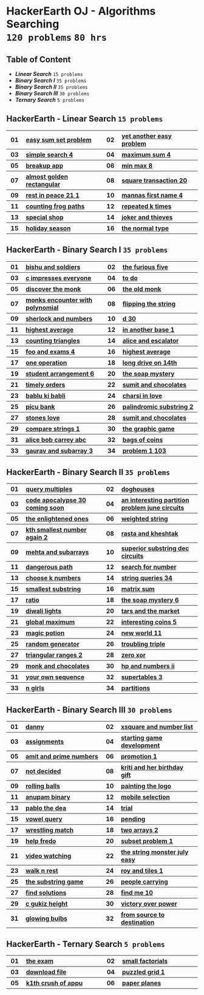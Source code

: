 # HackerEarth OJ - Algorithms Searching <br> `120 problems` `80 hrs`

## Table of Content

- ***Linear Search*** `15 problems`
- ***Binary Search I*** `35 problems`
- ***Binary Search II*** `35 problems`
- ***Binary Search III*** `30 problems`
- ***Ternary Search*** `5 problems`

## HackerEarth - Linear Search `15 problems`

<table>
    <tbody>
        <tr>
<th align="center" width="50px">01</th><th align="left" width="550px"><a href="https://hackerearth.com/practice/algorithms/searching/linear-search/practice-problems/algorithm/easy-sum-set-problem-7e6841ca/">easy sum set problem</a></th>
<th align="center" width="50px">02</th><th align="left" width="550px"><a href="https://hackerearth.com/practice/algorithms/searching/linear-search/practice-problems/algorithm/yet-another-easy-problem-1f3273a0/">yet another easy problem</a></th>
        </tr>
        <tr>
<th align="center" width="50px">03</th><th align="left" width="550px"><a href="https://hackerearth.com/practice/algorithms/searching/linear-search/practice-problems/algorithm/simple-search-4/">simple search 4</a></th>
<th align="center" width="50px">04</th><th align="left" width="550px"><a href="https://hackerearth.com/practice/algorithms/searching/linear-search/practice-problems/algorithm/maximum-sum-4-f8d12458/">maximum sum 4</a></th>
        </tr>
        <tr>
<th align="center" width="50px">05</th><th align="left" width="550px"><a href="https://hackerearth.com/practice/algorithms/searching/linear-search/practice-problems/algorithm/breakup-app/">breakup app</a></th>
<th align="center" width="50px">06</th><th align="left" width="550px"><a href="https://hackerearth.com/practice/algorithms/searching/linear-search/practice-problems/algorithm/min-max-8/">min max 8</a></th>
        </tr>
        <tr>
<th align="center" width="50px">07</th><th align="left" width="550px"><a href="https://hackerearth.com/practice/algorithms/searching/linear-search/practice-problems/algorithm/almost-golden-rectangular-1c9d72c0/">almost golden rectangular</a></th>
<th align="center" width="50px">08</th><th align="left" width="550px"><a href="https://hackerearth.com/practice/algorithms/searching/linear-search/practice-problems/algorithm/square-transaction-20/">square transaction 20</a></th>
        </tr>
        <tr>
<th align="center" width="50px">09</th><th align="left" width="550px"><a href="https://hackerearth.com/practice/algorithms/searching/linear-search/practice-problems/algorithm/rest-in-peace-21-1/">rest in peace 21 1</a></th>
<th align="center" width="50px">10</th><th align="left" width="550px"><a href="https://hackerearth.com/practice/algorithms/searching/linear-search/practice-problems/algorithm/mannas-first-name-4/">mannas first name 4</a></th>
        </tr>
        <tr>
<th align="center" width="50px">11</th><th align="left" width="550px"><a href="https://hackerearth.com/practice/algorithms/searching/linear-search/practice-problems/algorithm/counting-frog-paths-1abd84d5/">counting frog paths</a></th>
<th align="center" width="50px">12</th><th align="left" width="550px"><a href="https://hackerearth.com/practice/algorithms/searching/linear-search/practice-problems/algorithm/repeated-k-times/">repeated k times</a></th>
        </tr>
        <tr>
<th align="center" width="50px">13</th><th align="left" width="550px"><a href="https://hackerearth.com/practice/algorithms/searching/linear-search/practice-problems/algorithm/special-shop-69904c91/">special shop</a></th>
<th align="center" width="50px">14</th><th align="left" width="550px"><a href="https://hackerearth.com/practice/algorithms/searching/linear-search/practice-problems/algorithm/joker-and-thieves-53e59f4a/">joker and thieves</a></th>
        </tr>
        <tr>
<th align="center" width="50px">15</th><th align="left" width="550px"><a href="https://hackerearth.com/practice/algorithms/searching/linear-search/practice-problems/algorithm/holiday-season-ab957deb/">holiday season</a></th>
<th align="center" width="50px">16</th><th align="left" width="550px"><a href="https://hackerearth.com/practice/algorithms/searching/linear-search/practice-problems/algorithm/the-normal-type/">the normal type</a></th>
        </tr>
    </tbody>
</table>

## HackerEarth - Binary Search I `35 problems`

<table>
    <tbody>
        <tr>
<th align="center" width="50px">01</th><th align="left" width="550px"><a href="https://hackerearth.com/practice/algorithms/searching/binary-search/practice-problems/algorithm/bishu-and-soldiers/">bishu and soldiers</a></th>
<th align="center" width="50px">02</th><th align="left" width="550px"><a href="https://hackerearth.com/practice/algorithms/searching/binary-search/practice-problems/algorithm/the-furious-five-69521576/">the furious five</a></th>
        </tr>
        <tr>
<th align="center" width="50px">03</th><th align="left" width="550px"><a href="https://hackerearth.com/practice/algorithms/searching/binary-search/practice-problems/algorithm/c-impresses-everyone/">c impresses everyone</a></th>
<th align="center" width="50px">04</th><th align="left" width="550px"><a href="https://hackerearth.com/practice/algorithms/searching/binary-search/practice-problems/algorithm/to-do-b9cfd3e3/">to do</a></th>
        </tr>
        <tr>
<th align="center" width="50px">05</th><th align="left" width="550px"><a href="https://hackerearth.com/practice/algorithms/searching/binary-search/practice-problems/algorithm/discover-the-monk/">discover the monk</a></th>
<th align="center" width="50px">06</th><th align="left" width="550px"><a href="https://hackerearth.com/practice/algorithms/searching/binary-search/practice-problems/algorithm/the-old-monk/">the old monk</a></th>
        </tr>
        <tr>
<th align="center" width="50px">07</th><th align="left" width="550px"><a href="https://hackerearth.com/practice/algorithms/searching/binary-search/practice-problems/algorithm/monks-encounter-with-polynomial/">monks encounter with polynomial</a></th>
<th align="center" width="50px">08</th><th align="left" width="550px"><a href="https://hackerearth.com/practice/algorithms/searching/binary-search/practice-problems/algorithm/flipping-the-string-831bbbbe/">flipping the string</a></th>
        </tr>
        <tr>
<th align="center" width="50px">09</th><th align="left" width="550px"><a href="https://hackerearth.com/practice/algorithms/searching/binary-search/practice-problems/algorithm/sherlock-and-numbers/">sherlock and numbers</a></th>
<th align="center" width="50px">10</th><th align="left" width="550px"><a href="https://hackerearth.com/practice/algorithms/searching/binary-search/practice-problems/algorithm/d-30/">d 30</a></th>
        </tr>
        <tr>
<th align="center" width="50px">11</th><th align="left" width="550px"><a href="https://hackerearth.com/practice/algorithms/searching/binary-search/practice-problems/algorithm/highest-average-64bdd761/">highest average</a></th>
<th align="center" width="50px">12</th><th align="left" width="550px"><a href="https://hackerearth.com/practice/algorithms/searching/binary-search/practice-problems/algorithm/in-another-base-1-e0d0f1ca/">in another base 1</a></th>
        </tr>
        <tr>
<th align="center" width="50px">13</th><th align="left" width="550px"><a href="https://hackerearth.com/practice/algorithms/searching/binary-search/practice-problems/algorithm/counting-triangles/">counting triangles</a></th>
<th align="center" width="50px">14</th><th align="left" width="550px"><a href="https://hackerearth.com/practice/algorithms/searching/binary-search/practice-problems/algorithm/alice-and-escalator/">alice and escalator</a></th>
        </tr>
        <tr>
<th align="center" width="50px">15</th><th align="left" width="550px"><a href="https://hackerearth.com/practice/algorithms/searching/binary-search/practice-problems/algorithm/foo-and-exams-4/">foo and exams 4</a></th>
<th align="center" width="50px">16</th><th align="left" width="550px"><a href="https://hackerearth.com/practice/algorithms/searching/binary-search/practice-problems/algorithm/highest-average-25400da7/">highest average</a></th>
        </tr>
        <tr>
<th align="center" width="50px">17</th><th align="left" width="550px"><a href="https://hackerearth.com/practice/algorithms/searching/binary-search/practice-problems/algorithm/one-operation/">one operation</a></th>
<th align="center" width="50px">18</th><th align="left" width="550px"><a href="https://hackerearth.com/practice/algorithms/searching/binary-search/practice-problems/algorithm/long-drive-on-14th/">long drive on 14th</a></th>
        </tr>
        <tr>
<th align="center" width="50px">19</th><th align="left" width="550px"><a href="https://hackerearth.com/practice/algorithms/searching/binary-search/practice-problems/algorithm/student-arrangement-6/">student arrangement 6</a></th>
<th align="center" width="50px">20</th><th align="left" width="550px"><a href="https://hackerearth.com/practice/algorithms/searching/binary-search/practice-problems/algorithm/the-soap-mystery/">the soap mystery</a></th>
        </tr>
        <tr>
<th align="center" width="50px">21</th><th align="left" width="550px"><a href="https://hackerearth.com/practice/algorithms/searching/binary-search/practice-problems/algorithm/timely-orders/">timely orders</a></th>
<th align="center" width="50px">22</th><th align="left" width="550px"><a href="https://hackerearth.com/practice/algorithms/searching/binary-search/practice-problems/algorithm/sumit-and-chocolates/">sumit and chocolates</a></th>
        </tr>
        <tr>
<th align="center" width="50px">23</th><th align="left" width="550px"><a href="https://hackerearth.com/practice/algorithms/searching/binary-search/practice-problems/algorithm/bablu-ki-babli-51f74021/">bablu ki babli</a></th>
<th align="center" width="50px">24</th><th align="left" width="550px"><a href="https://hackerearth.com/practice/algorithms/searching/binary-search/practice-problems/algorithm/charsi-in-love/">charsi in love</a></th>
        </tr>
        <tr>
<th align="center" width="50px">25</th><th align="left" width="550px"><a href="https://hackerearth.com/practice/algorithms/searching/binary-search/practice-problems/algorithm/picu-bank-09e29493/">picu bank</a></th>
<th align="center" width="50px">26</th><th align="left" width="550px"><a href="https://hackerearth.com/practice/algorithms/searching/binary-search/practice-problems/algorithm/palindromic-substring-2-a3d45c46/">palindromic substring 2</a></th>
        </tr>
        <tr>
<th align="center" width="50px">27</th><th align="left" width="550px"><a href="https://hackerearth.com/practice/algorithms/searching/binary-search/practice-problems/algorithm/stones-love/">stones love</a></th>
<th align="center" width="50px">28</th><th align="left" width="550px"><a href="https://hackerearth.com/practice/algorithms/searching/binary-search/practice-problems/algorithm/sumit-and-chocolates-c9e3069d/">sumit and chocolates</a></th>
        </tr>
        <tr>
<th align="center" width="50px">29</th><th align="left" width="550px"><a href="https://hackerearth.com/practice/algorithms/searching/binary-search/practice-problems/algorithm/compare-strings-1-1cb66e03/">compare strings 1</a></th>
<th align="center" width="50px">30</th><th align="left" width="550px"><a href="https://hackerearth.com/practice/algorithms/searching/binary-search/practice-problems/algorithm/the-graphic-game-59c30775/">the graphic game</a></th>
        </tr>
        <tr>
<th align="center" width="50px">31</th><th align="left" width="550px"><a href="https://hackerearth.com/practice/algorithms/searching/binary-search/practice-problems/algorithm/alice-bob-carrey-abc/">alice bob carrey abc</a></th>
<th align="center" width="50px">32</th><th align="left" width="550px"><a href="https://hackerearth.com/practice/algorithms/searching/binary-search/practice-problems/algorithm/bags-of-coins-7b1d612c/">bags of coins</a></th>
        </tr>
        <tr>
<th align="center" width="50px">33</th><th align="left" width="550px"><a href="https://hackerearth.com/practice/algorithms/searching/binary-search/practice-problems/algorithm/gaurav-and-subarray-3-787fb90a/">gaurav and subarray 3</a></th>
<th align="center" width="50px">34</th><th align="left" width="550px"><a href="https://hackerearth.com/practice/algorithms/searching/binary-search/practice-problems/algorithm/problem-1-103/">problem 1 103</a></th>
        </tr>
    </tbody>
</table>

## HackerEarth - Binary Search II `35 problems`

<table>
    <tbody>
        <tr>
<th align="center" width="50px">01</th><th align="left" width="550px"><a href="https://hackerearth.com/practice/algorithms/searching/binary-search/practice-problems/algorithm/query-multiples-6cf951be/">query multiples</a></th>
<th align="center" width="50px">02</th><th align="left" width="550px"><a href="https://hackerearth.com/practice/algorithms/searching/binary-search/practice-problems/algorithm/doghouses/">doghouses</a></th>
        </tr>
        <tr>
<th align="center" width="50px">03</th><th align="left" width="550px"><a href="https://hackerearth.com/practice/algorithms/searching/binary-search/practice-problems/algorithm/code-apocalypse-30-coming-soon/">code apocalypse 30 coming soon</a></th>
<th align="center" width="50px">04</th><th align="left" width="550px"><a href="https://hackerearth.com/practice/algorithms/searching/binary-search/practice-problems/algorithm/an-interesting-partition-problem-june-circuits-18f83691/">an interesting partition problem june circuits</a></th>
        </tr>
        <tr>
<th align="center" width="50px">05</th><th align="left" width="550px"><a href="https://hackerearth.com/practice/algorithms/searching/binary-search/practice-problems/algorithm/the-enlightened-ones/">the enlightened ones</a></th>
<th align="center" width="50px">06</th><th align="left" width="550px"><a href="https://hackerearth.com/practice/algorithms/searching/binary-search/practice-problems/algorithm/weighted-string/">weighted string</a></th>
        </tr>
        <tr>
<th align="center" width="50px">07</th><th align="left" width="550px"><a href="https://hackerearth.com/practice/algorithms/searching/binary-search/practice-problems/algorithm/kth-smallest-number-again-2/">kth smallest number again 2</a></th>
<th align="center" width="50px">08</th><th align="left" width="550px"><a href="https://hackerearth.com/practice/algorithms/searching/binary-search/practice-problems/algorithm/rasta-and-kheshtak/">rasta and kheshtak</a></th>
        </tr>
        <tr>
<th align="center" width="50px">09</th><th align="left" width="550px"><a href="https://hackerearth.com/practice/algorithms/searching/binary-search/practice-problems/algorithm/mehta-and-subarrays/">mehta and subarrays</a></th>
<th align="center" width="50px">10</th><th align="left" width="550px"><a href="https://hackerearth.com/practice/algorithms/searching/binary-search/practice-problems/algorithm/superior-substring-dec-circuits-e51b3c27/">superior substring dec circuits</a></th>
        </tr>
        <tr>
<th align="center" width="50px">11</th><th align="left" width="550px"><a href="https://hackerearth.com/practice/algorithms/searching/binary-search/practice-problems/algorithm/dangerous-path-467b0dc7/">dangerous path</a></th>
<th align="center" width="50px">12</th><th align="left" width="550px"><a href="https://hackerearth.com/practice/algorithms/searching/binary-search/practice-problems/algorithm/search-for-number/">search for number</a></th>
        </tr>
        <tr>
<th align="center" width="50px">13</th><th align="left" width="550px"><a href="https://hackerearth.com/practice/algorithms/searching/binary-search/practice-problems/algorithm/choose-k-numbers-453f4bce/">choose k numbers</a></th>
<th align="center" width="50px">14</th><th align="left" width="550px"><a href="https://hackerearth.com/practice/algorithms/searching/binary-search/practice-problems/algorithm/string-queries-34/">string queries 34</a></th>
        </tr>
        <tr>
<th align="center" width="50px">15</th><th align="left" width="550px"><a href="https://hackerearth.com/practice/algorithms/searching/binary-search/practice-problems/algorithm/smallest-substring-e1862fcf/">smallest substring</a></th>
<th align="center" width="50px">16</th><th align="left" width="550px"><a href="https://hackerearth.com/practice/algorithms/searching/binary-search/practice-problems/approximate/matrix-sum/">matrix sum</a></th>
        </tr>
        <tr>
<th align="center" width="50px">17</th><th align="left" width="550px"><a href="https://hackerearth.com/practice/algorithms/searching/binary-search/practice-problems/approximate/ratio-317c498f/">ratio</a></th>
<th align="center" width="50px">18</th><th align="left" width="550px"><a href="https://hackerearth.com/practice/algorithms/searching/binary-search/practice-problems/algorithm/the-soap-mystery-6/">the soap mystery 6</a></th>
        </tr>
        <tr>
<th align="center" width="50px">19</th><th align="left" width="550px"><a href="https://hackerearth.com/practice/algorithms/searching/binary-search/practice-problems/algorithm/diwali-lights-3358fa33/">diwali lights</a></th>
<th align="center" width="50px">20</th><th align="left" width="550px"><a href="https://hackerearth.com/practice/algorithms/searching/binary-search/practice-problems/algorithm/tars-and-the-market-8a58f869/">tars and the market</a></th>
        </tr>
        <tr>
<th align="center" width="50px">21</th><th align="left" width="550px"><a href="https://hackerearth.com/practice/algorithms/searching/binary-search/practice-problems/algorithm/global-maximum/">global maximum</a></th>
<th align="center" width="50px">22</th><th align="left" width="550px"><a href="https://hackerearth.com/practice/algorithms/searching/binary-search/practice-problems/algorithm/interesting-coins-5/">interesting coins 5</a></th>
        </tr>
        <tr>
<th align="center" width="50px">23</th><th align="left" width="550px"><a href="https://hackerearth.com/practice/algorithms/searching/binary-search/practice-problems/algorithm/magic-potion-d54349f9/">magic potion</a></th>
<th align="center" width="50px">24</th><th align="left" width="550px"><a href="https://hackerearth.com/practice/algorithms/searching/binary-search/practice-problems/algorithm/new-world-11/">new world 11</a></th>
        </tr>
        <tr>
<th align="center" width="50px">25</th><th align="left" width="550px"><a href="https://hackerearth.com/practice/algorithms/searching/binary-search/practice-problems/algorithm/random-generator/">random generator</a></th>
<th align="center" width="50px">26</th><th align="left" width="550px"><a href="https://hackerearth.com/practice/algorithms/searching/binary-search/practice-problems/algorithm/troubling-triple/">troubling triple</a></th>
        </tr>
        <tr>
<th align="center" width="50px">27</th><th align="left" width="550px"><a href="https://hackerearth.com/practice/algorithms/searching/binary-search/practice-problems/algorithm/triangular-ranges-2/">triangular ranges 2</a></th>
<th align="center" width="50px">28</th><th align="left" width="550px"><a href="https://hackerearth.com/practice/algorithms/searching/binary-search/practice-problems/algorithm/zero-xor-e3085486/">zero xor</a></th>
        </tr>
        <tr>
<th align="center" width="50px">29</th><th align="left" width="550px"><a href="https://hackerearth.com/practice/algorithms/searching/binary-search/practice-problems/algorithm/monk-and-chocolates-60875f0e/">monk and chocolates</a></th>
<th align="center" width="50px">30</th><th align="left" width="550px"><a href="https://hackerearth.com/practice/algorithms/searching/binary-search/practice-problems/algorithm/hp-and-numbers-ii-0115b16e/">hp and numbers ii</a></th>
        </tr>
        <tr>
<th align="center" width="50px">31</th><th align="left" width="550px"><a href="https://hackerearth.com/practice/algorithms/searching/binary-search/practice-problems/algorithm/your-own-sequence-113bf172/">your own sequence</a></th>
<th align="center" width="50px">32</th><th align="left" width="550px"><a href="https://hackerearth.com/practice/algorithms/searching/binary-search/practice-problems/algorithm/supertables-3/">supertables 3</a></th>
        </tr>
        <tr>
<th align="center" width="50px">33</th><th align="left" width="550px"><a href="https://hackerearth.com/practice/algorithms/searching/binary-search/practice-problems/algorithm/n-girls-bbd50a1d/">n girls</a></th>
<th align="center" width="50px">34</th><th align="left" width="550px"><a href="https://hackerearth.com/practice/algorithms/searching/binary-search/practice-problems/algorithm/partitions-5fd40ffc/">partitions</a></th>
        </tr>
    </tbody>
</table>

## HackerEarth - Binary Search III `30 problems`

<table>
    <tbody>
        <tr>
<th align="center" width="50px">01</th><th align="left" width="550px"><a href="https://hackerearth.com/practice/algorithms/searching/binary-search/practice-problems/algorithm/danny/">danny</a></th>
<th align="center" width="50px">02</th><th align="left" width="550px"><a href="https://hackerearth.com/practice/algorithms/searching/binary-search/practice-problems/algorithm/xsquare-and-number-list/">xsquare and number list</a></th>
        </tr>
        <tr>
<th align="center" width="50px">03</th><th align="left" width="550px"><a href="https://hackerearth.com/practice/algorithms/searching/binary-search/practice-problems/algorithm/assignments-67454120/">assignments</a></th>
<th align="center" width="50px">04</th><th align="left" width="550px"><a href="https://hackerearth.com/practice/algorithms/searching/binary-search/practice-problems/algorithm/starting-game-development/">starting game development</a></th>
        </tr>
        <tr>
<th align="center" width="50px">05</th><th align="left" width="550px"><a href="https://hackerearth.com/practice/algorithms/searching/binary-search/practice-problems/algorithm/amit-and-prime-numbers/">amit and prime numbers</a></th>
<th align="center" width="50px">06</th><th align="left" width="550px"><a href="https://hackerearth.com/practice/algorithms/searching/binary-search/practice-problems/algorithm/promotion-1/">promotion 1</a></th>
        </tr>
        <tr>
<th align="center" width="50px">07</th><th align="left" width="550px"><a href="https://hackerearth.com/practice/algorithms/searching/binary-search/practice-problems/algorithm/not-decided/">not decided</a></th>
<th align="center" width="50px">08</th><th align="left" width="550px"><a href="https://hackerearth.com/practice/algorithms/searching/binary-search/practice-problems/algorithm/kriti-and-her-birthday-gift/">kriti and her birthday gift</a></th>
        </tr>
        <tr>
<th align="center" width="50px">09</th><th align="left" width="550px"><a href="https://hackerearth.com/practice/algorithms/searching/binary-search/practice-problems/algorithm/rolling-balls-b8923a50/">rolling balls</a></th>
<th align="center" width="50px">10</th><th align="left" width="550px"><a href="https://hackerearth.com/practice/algorithms/searching/binary-search/practice-problems/algorithm/painting-the-logo/">painting the logo</a></th>
        </tr>
        <tr>
<th align="center" width="50px">11</th><th align="left" width="550px"><a href="https://hackerearth.com/practice/algorithms/searching/binary-search/practice-problems/algorithm/anupam-binary/">anupam binary</a></th>
<th align="center" width="50px">12</th><th align="left" width="550px"><a href="https://hackerearth.com/practice/algorithms/searching/binary-search/practice-problems/algorithm/mobile-selection-acc2cf2b/">mobile selection</a></th>
        </tr>
        <tr>
<th align="center" width="50px">13</th><th align="left" width="550px"><a href="https://hackerearth.com/practice/algorithms/searching/binary-search/practice-problems/algorithm/pablo-the-dea/">pablo the dea</a></th>
<th align="center" width="50px">14</th><th align="left" width="550px"><a href="https://hackerearth.com/practice/algorithms/searching/binary-search/practice-problems/algorithm/trial/">trial</a></th>
        </tr>
        <tr>
<th align="center" width="50px">15</th><th align="left" width="550px"><a href="https://hackerearth.com/practice/algorithms/searching/binary-search/practice-problems/algorithm/vowel-query-51648a6c/">vowel query</a></th>
<th align="center" width="50px">16</th><th align="left" width="550px"><a href="https://hackerearth.com/practice/algorithms/searching/binary-search/practice-problems/algorithm/pending/">pending</a></th>
        </tr>
        <tr>
<th align="center" width="50px">17</th><th align="left" width="550px"><a href="https://hackerearth.com/practice/algorithms/searching/binary-search/practice-problems/algorithm/wrestling-match/">wrestling match</a></th>
<th align="center" width="50px">18</th><th align="left" width="550px"><a href="https://hackerearth.com/practice/algorithms/searching/binary-search/practice-problems/algorithm/two-arrays-2-0f24abf0/">two arrays 2</a></th>
        </tr>
        <tr>
<th align="center" width="50px">19</th><th align="left" width="550px"><a href="https://hackerearth.com/practice/algorithms/searching/binary-search/practice-problems/algorithm/help-fredo/">help fredo</a></th>
<th align="center" width="50px">20</th><th align="left" width="550px"><a href="https://hackerearth.com/practice/algorithms/searching/binary-search/practice-problems/algorithm/subset-problem-1-ce9c4e7b/">subset problem 1</a></th>
        </tr>
        <tr>
<th align="center" width="50px">21</th><th align="left" width="550px"><a href="https://hackerearth.com/practice/algorithms/searching/binary-search/practice-problems/algorithm/video-watching-8c6cbee6/">video watching</a></th>
<th align="center" width="50px">22</th><th align="left" width="550px"><a href="https://hackerearth.com/practice/algorithms/searching/binary-search/practice-problems/algorithm/the-string-monster-july-easy/">the string monster july easy</a></th>
        </tr>
        <tr>
<th align="center" width="50px">23</th><th align="left" width="550px"><a href="https://hackerearth.com/practice/algorithms/searching/binary-search/practice-problems/algorithm/walk-n-rest-ca02551e/">walk n rest</a></th>
<th align="center" width="50px">24</th><th align="left" width="550px"><a href="https://hackerearth.com/practice/algorithms/searching/binary-search/practice-problems/algorithm/roy-and-tiles-1/">roy and tiles 1</a></th>
        </tr>
        <tr>
<th align="center" width="50px">25</th><th align="left" width="550px"><a href="https://hackerearth.com/practice/algorithms/searching/binary-search/practice-problems/algorithm/the-substring-game-c14f8bd2/">the substring game</a></th>
<th align="center" width="50px">26</th><th align="left" width="550px"><a href="https://hackerearth.com/practice/algorithms/searching/binary-search/practice-problems/algorithm/people-carrying-6dd467ed/">people carrying</a></th>
        </tr>
        <tr>
<th align="center" width="50px">27</th><th align="left" width="550px"><a href="https://hackerearth.com/practice/algorithms/searching/binary-search/practice-problems/algorithm/find-solutions/">find solutions</a></th>
<th align="center" width="50px">28</th><th align="left" width="550px"><a href="https://hackerearth.com/practice/algorithms/searching/binary-search/practice-problems/algorithm/find-me-10/">find me 10</a></th>
        </tr>
        <tr>
<th align="center" width="50px">29</th><th align="left" width="550px"><a href="https://hackerearth.com/practice/algorithms/searching/binary-search/practice-problems/algorithm/c-gukiz-height/">c gukiz height</a></th>
<th align="center" width="50px">30</th><th align="left" width="550px"><a href="https://hackerearth.com/practice/algorithms/searching/binary-search/practice-problems/algorithm/victory-over-power-4a0cb459/">victory over power</a></th>
        </tr>
        <tr>
<th align="center" width="50px">31</th><th align="left" width="550px"><a href="https://hackerearth.com/practice/algorithms/searching/binary-search/practice-problems/algorithm/glowing-bulbs/">glowing bulbs</a></th>
<th align="center" width="50px">32</th><th align="left" width="550px"><a href="https://hackerearth.com/practice/algorithms/searching/binary-search/practice-problems/algorithm/from-source-to-destination/">from source to destination</a></th>
        </tr>
    </tbody>
</table>

## HackerEarth - Ternary Search `5 problems`

<table>
    <tbody>
        <tr>
<th align="center" width="50px">01</th><th align="left" width="550px"><a href="https://hackerearth.com/practice/algorithms/searching/ternary-search/practice-problems/algorithm/the-exam/">the exam</a></th>
<th align="center" width="50px">02</th><th align="left" width="550px"><a href="https://hackerearth.com/practice/algorithms/searching/ternary-search/practice-problems/algorithm/small-factorials/">small factorials</a></th>
        </tr>
        <tr>
<th align="center" width="50px">03</th><th align="left" width="550px"><a href="https://hackerearth.com/practice/algorithms/searching/ternary-search/practice-problems/algorithm/download-file-b0fe3520/">download file</a></th>
<th align="center" width="50px">04</th><th align="left" width="550px"><a href="https://hackerearth.com/practice/algorithms/searching/ternary-search/practice-problems/algorithm/puzzled-grid-1/">puzzled grid 1</a></th>
        </tr>
        <tr>
<th align="center" width="50px">05</th><th align="left" width="550px"><a href="https://hackerearth.com/practice/algorithms/searching/ternary-search/practice-problems/algorithm/k1th-crush-of-appu/">k1th crush of appu</a></th>
<th align="center" width="50px">06</th><th align="left" width="550px"><a href="https://hackerearth.com/practice/algorithms/searching/ternary-search/practice-problems/approximate/paper-planes-8cb51f55/">paper planes</a></th>
        </tr>
    </tbody>
</table>
